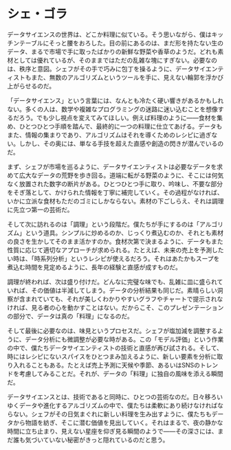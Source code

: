 # シェ・ゴラ

データサイエンスの世界は、どこか料理に似ている。そう思いながら、僕はキッチンテーブルにそっと腰をおろした。目の前にあるのは、まだ形を持たない生のデータ、まるで市場で手に取ったばかりの新鮮な野菜や香草のようだ。どれも素材としては優れているが、そのままではただの乱雑な塊にすぎない。必要なのは、秩序と意図。シェフがその手で巧みに包丁を操るように、データサイエンティストもまた、無数のアルゴリズムというツールを手に、見えない輪郭を浮かび上がらせるのだ。

「データサイエンス」という言葉には、なんとも冷たく硬い響きがあるかもしれない。多くの人は、数学や複雑なプログラミングの迷路に迷い込むことを想像するだろう。でも少し視点を変えてみてほしい。例えば料理のように――食材を集め、ひとつひとつ手順を踏んで、最終的に一つの料理に仕立てあげる。データもまた、情報の集まりであり、アルゴリズムはそれを導くためのレシピに過ぎない。しかし、その奥には、単なる手技を超えた直感や創造の閃きが潜んでいるのだ。

まず、シェフが市場を巡るように、データサイエンティストは必要なデータを求めて広大なデータの荒野を歩き回る。道端に転がる野菜のように、そこには何気なく放置された数字の断片がある。ひとつひとつ手に取り、吟味し、不要な部分をそぎ落として、かけられた情報を丁寧に補完していく。その過程がなければ、いかに立派な食材もただのゴミにしかならない。素材の下ごしらえ、それは調理に先立つ第一の芸術だ。

そして次に訪れるのは「調理」という段階だ。僕たちが手にするのは「アルゴリズム」という道具。シンプルに炒めるのか、じっくり煮込むのか、それとも素材の良さを生かしてそのまま活かすのか。食材次第で決まるように、データもまた性質に応じて適切なアプローチが求められる。たとえば、未来の売上を予測したい時は、「時系列分析」というレシピが使えるだろう。それはあたかもスープを煮込む時間を見定めるように、長年の経験と直感が成すものだ。

調理が終われば、次は盛り付けだ。どんなに完璧な味でも、乱雑に皿に盛られていれば、その価値は半減してしまう。データの分析結果も同じだ。素晴らしい洞察が含まれていても、それが美しくわかりやすいグラフやチャートで提示されなければ、見る者の心を動かすことはない。だからこそ、このプレゼンテーションの部分で、データは真の「料理」になるのだ。

そして最後に必要なのは、味見というプロセスだ。シェフが塩加減を調整するように、データ分析にも微調整が必要な時がある。この「モデル評価」という作業の中で、僕たちデータサイエンティストの技術と直感が再び試される。そして、時にはレシピにないスパイスをひとつまみ加えるように、新しい要素を分析に取り入れることもある。たとえば売上予測に天候や季節、あるいはSNSのトレンドを考慮してみることだ。それが、データの「料理」に独自の風味を添える瞬間だ。

データサイエンスとは、技術であると同時に、ひとつの芸術なのだ。日々移ろいゆくデータや進化するアルゴリズムの中で、僕たちは柔軟にあり続けなければならない。シェフがその日気まぐれに新しい料理を生み出すように、僕たちもデータから物語を紡ぎ、そこに潜む価値を見出していく。それはまるで、夜の静かな時間に立ち止まり、見えない星座を仰ぎ見る瞬間のようで――その深さには、まだ誰も気づいていない秘密がきっと隠れているのだと思う。